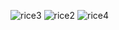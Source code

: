 ![rice3](https://user-images.githubusercontent.com/104319823/175612424-fd6767c3-7c67-4a5b-9c72-8659f780d9f7.png)
![rice2](https://user-images.githubusercontent.com/104319823/175612790-a074e720-b406-4319-a940-3c3857c936e9.png)
![rice4](https://user-images.githubusercontent.com/104319823/175612574-30612b43-dc42-4e58-812b-c3630e33e0df.png)
